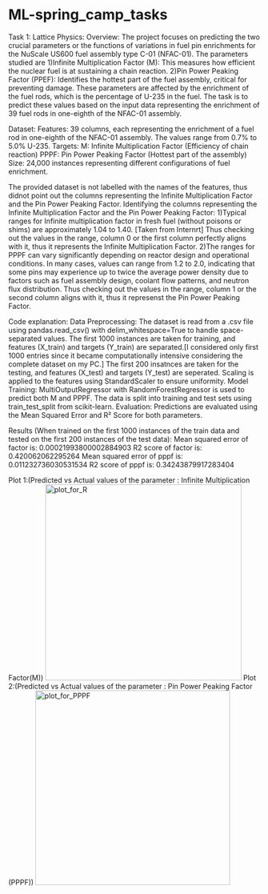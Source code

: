 # ML-spring_camp_tasks
Task 1: Lattice Physics:
  Overview:
      The project focuses on predicting the two crucial parameters or the functions of variations in fuel pin enrichments for the NuScale US600 fuel assembly type C-01 (NFAC-01). The parameters studied are
  1)Infinite Multiplication Factor (M):
    This measures how efficient the nuclear fuel is at sustaining a chain reaction.
  2)Pin Power Peaking Factor (PPEF):
    Identifies the hottest part of the fuel assembly, critical for preventing damage.
These parameters are affected by the enrichment of the fuel rods, which is the percentage of U-235 in the fuel. The task is to predict these values based on the input data representing the enrichment of 39 fuel rods in one-eighth of the NFAC-01 assembly.

Dataset:
Features: 39 columns, each representing the enrichment of a fuel rod in one-eighth of the NFAC-01 assembly. The values range from 0.7% to 5.0% U-235.
Targets:
M: Infinite Multiplication Factor (Efficiency of chain reaction)
PPPF: Pin Power Peaking Factor (Hottest part of the assembly)
Size: 24,000 instances representing different configurations of fuel enrichment.

The provided dataset is not labelled with the names of the features, thus didnot point out the columns representing the Infinite Multiplication Factor and the Pin Power Peaking Factor.
Identifying the columns representing the Infinite Multiplication Factor and the Pin Power Peaking Factor:
  1)Typical ranges for Infinite multiplication factor in fresh fuel (without poisons or shims) are approximately 1.04 to 1.40. [Taken from Internrt]
    Thus checking out the values in the range, column 0 or the first column perfectly aligns with it, thus it represents the Infinite Multiplication      Factor.
  2)The ranges for PPPF can vary significantly depending on reactor design and operational conditions. In many cases, values can range from 1.2 to         2.0, indicating that some pins may experience up to twice the average power density due to factors such as fuel assembly design, coolant flow          patterns, and neutron flux distribution.
    Thus checking out the values in the range, column 1 or the second column aligns with it, thus it represenst the Pin Power Peaking Factor.

Code explanation:
Data Preprocessing:
The dataset is read from a .csv file using pandas.read_csv() with delim_whitespace=True to handle space-separated values.
The first 1000 instances are taken for training, and features (X_train) and targets (Y_train) are separated.[I considered only first 1000 entries since it became computationally intensive considering the complete dataset on my PC.]
The first 200 insatnces are taken for the testing, and features (X_test) and targets (Y_test) are seperated.
Scaling is applied to the features using StandardScaler to ensure uniformity.
Model Training:
MultiOutputRegressor with RandomForestRegressor is used to predict both M and PPPF.
The data is split into training and test sets using train_test_split from scikit-learn.
Evaluation:
Predictions are evaluated using the Mean Squared Error and R² Score for both parameters.

Results (When trained on the first 1000 instances of the train data and tested on the first 200 instances of the test data):
  Mean squared error of factor is: 0.00021993800002884903
  R2 score of factor is: 0.420062062295264
  Mean squared error of pppf is: 0.011232736030531534
  R2 score of pppf is: 0.34243879917283404

Plot 1:(Predicted vs Actual values of the parameter : Infinite Multiplication Factor(M))
  <img width="392" alt="plot_for_R" src="https://github.com/user-attachments/assets/59798d89-68f1-48b9-bb5a-26005217c4f7" />
Plot 2:(Predicted vs Actual values of the parameter : Pin Power Peaking Factor (PPPF))
  <img width="389" alt="plot_for_PPPF" src="https://github.com/user-attachments/assets/62ec6d7c-c0a3-4f4f-b4d7-9519d4b2f765" />



